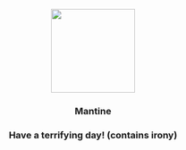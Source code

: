 <p align="center">
    <img src="https://raw.githubusercontent.com/PokeAPI/sprites/master/sprites/pokemon/226.png" width="150" height="150">
</p>
<h3 align="center"> <b>Mantine</b></h3>
<h3 align="center">Have a terrifying day! (contains irony)</h3>
